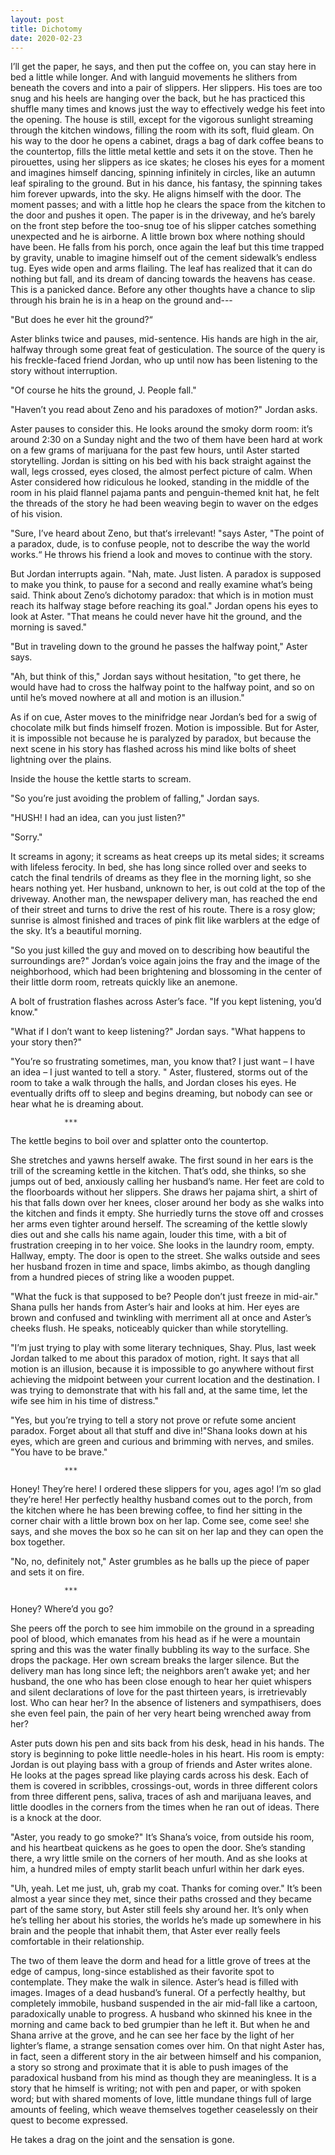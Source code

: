 ```yaml
---
layout: post
title: Dichotomy
date: 2020-02-23
---
```


I’ll get the paper, he says, and then put the coffee on, you can stay here in bed a little while longer. And with languid movements he slithers from beneath the covers and into a pair of slippers. Her slippers. His toes are too snug and his heels are hanging over the back, but he has practiced this shuffle many times and knows just the way to effectively wedge his feet into the opening.
The house is still, except for the vigorous sunlight streaming through the kitchen windows, filling the room with its soft, fluid gleam. On his way to the door he opens a cabinet, drags a bag of dark coffee beans to the countertop, fills the little metal kettle and sets it on the stove. Then he pirouettes, using her slippers as ice skates; he closes his eyes for a moment and imagines himself dancing, spinning infinitely in circles, like an autumn leaf spiraling to the ground. But in his dance, his fantasy, the spinning takes him forever upwards, into the sky. He aligns himself with the door. The moment passes; and with a little hop he clears the space from the kitchen to the door and pushes it open.
The paper is in the driveway, and he’s barely on the front step before the too-snug toe of his slipper catches something unexpected and he is airborne. A little brown box where nothing should have been. He falls from his porch, once again the leaf but this time trapped by gravity, unable to imagine himself out of the cement sidewalk’s endless tug. Eyes wide open and arms flailing. The leaf has realized that it can do nothing but fall, and its dream of dancing towards the heavens has cease. This is a panicked dance. Before any other thoughts have a chance to slip through his brain he is in a heap on the ground and---

"But does he ever hit the ground?“

Aster blinks twice and pauses, mid-sentence. His hands are high in the air, halfway through some great feat of gesticulation. The source of the query is his freckle-faced friend Jordan, who up until now has been listening to the story without interruption.

"Of course he hits the ground, J. People fall."

"Haven’t you read about Zeno and his paradoxes of motion?" Jordan asks.

Aster pauses to consider this. He looks around the smoky dorm room: it’s around 2:30 on a Sunday night and the two of them have been hard at work on a few grams of marijuana for the past few hours, until Aster started storytelling. Jordan is sitting on his bed with his back straight against the wall, legs crossed, eyes closed, the almost perfect picture of calm. When Aster considered how ridiculous he looked, standing in the middle of the room in his plaid flannel pajama pants and penguin-themed knit hat, he felt the threads of the story he had been weaving begin to waver on the edges of his vision.

"Sure, I’ve heard about Zeno, but that‘s irrelevant! "says Aster, "The point of a paradox, dude, is to confuse people, not to describe the way the world works.“ He throws his friend a look and moves to continue with the story.

But Jordan interrupts again. "Nah, mate. Just listen. A paradox is supposed to make you think, to pause for a second and really examine what’s being said. Think about Zeno’s dichotomy paradox: that which is in motion must reach its halfway stage before reaching its goal." Jordan opens his eyes to look at Aster. "That means he could never have hit the ground, and the morning is saved."

"But in traveling down to the ground he passes the halfway point," Aster says.

"Ah, but think of this," Jordan says without hesitation, "to get there, he would have had to cross the halfway point to the halfway point, and so on until he’s moved nowhere at all and motion is an illusion."

As if on cue, Aster moves to the minifridge near Jordan’s bed for a swig of chocolate milk but finds himself frozen. Motion is impossible. But for Aster, it is impossible not because he is paralyzed by paradox, but because the next scene in his story has flashed across his mind like bolts of sheet lightning over the plains.

Inside the house the kettle starts to scream.

"So you’re just avoiding the problem of falling," Jordan says.

"HUSH! I had an idea, can you just listen?"

"Sorry."

It screams in agony; it screams as heat creeps up its metal sides; it screams with lifeless ferocity. In bed, she has long since rolled over and seeks to catch the final tendrils of dreams as they flee in the morning light, so she hears nothing yet. Her husband, unknown to her, is out cold at the top of the driveway. Another man, the newspaper delivery man, has reached the end of their street and turns to drive the rest of his route. There is a rosy glow; sunrise is almost finished and traces of pink flit like warblers at the edge of the sky. It’s a beautiful morning.

"So you just killed the guy and moved on to describing how beautiful the surroundings are?" Jordan’s voice again joins the fray and the image of the neighborhood, which had been brightening and blossoming in the center of their little dorm room, retreats quickly like an anemone.

A bolt of frustration flashes across Aster’s face. "If you kept listening, you’d know."

"What if I don’t want to keep listening?" Jordan says. "What happens to your story then?"

"You’re so frustrating sometimes, man, you know that? I just want – I have an idea – I just wanted to tell a story. " Aster, flustered, storms out of the room to take a walk through the halls, and Jordan closes his eyes. He eventually drifts off to sleep and begins dreaming, but nobody can see or hear what he is dreaming about.

				***

The kettle begins to boil over and splatter onto the countertop.

She stretches and yawns herself awake. The first sound in her ears is the trill of the screaming kettle in the kitchen. That’s odd, she thinks, so she jumps out of bed, anxiously calling her husband’s name. Her feet are cold to the floorboards without her slippers. She draws her pajama shirt, a shirt of his that falls down over her knees, closer around her body as she walks into the kitchen and finds it empty. She hurriedly turns the stove off and crosses her arms even tighter around herself. The screaming of the kettle slowly dies out and she calls his name again, louder this time, with a bit of frustration creeping in to her voice. She looks in the laundry room, empty. Hallway, empty. The door is open to the street.
She walks outside and sees her husband frozen in time and space, limbs akimbo, as though dangling from a hundred pieces of string like a wooden puppet.

"What the fuck is that supposed to be? People don’t just freeze in mid-air." Shana pulls her hands from Aster’s hair and looks at him. Her eyes are brown and confused and twinkling with merriment all at once and Aster’s cheeks flush. He speaks, noticeably quicker than while storytelling.

"I’m just trying to play with some literary techniques, Shay. Plus, last week Jordan talked to me about this paradox of motion, right. It says that all motion is an illusion, because it is impossible to go anywhere without first achieving the midpoint between your current location and the destination. I was trying to demonstrate that with his fall and, at the same time, let the wife see him in his time of distress."

"Yes, but you’re trying to tell a story not prove or refute some ancient paradox. Forget about all that stuff and dive in!"Shana looks down at his eyes, which are green and curious and brimming with nerves, and smiles. "You have to be brave."

				***

Honey! They’re here! I ordered these slippers for you, ages ago! I’m so glad they’re here!
Her perfectly healthy husband comes out to the porch, from the kitchen where he has been brewing coffee, to find her sitting in the corner chair with a little brown box on her lap. Come see, come see! she says, and she moves the box so he can sit on her lap and they can open the box together.

"No, no, definitely not," Aster grumbles as he balls up the piece of paper and sets it on fire.

				***

Honey? Where’d you go?

She peers off the porch to see him immobile on the ground in a spreading pool of blood, which emanates from his head as if he were a mountain spring and this was the water finally bubbling its way to the surface. She drops the package. Her own scream breaks the larger silence. But the delivery man has long since left; the neighbors aren’t awake yet; and her husband, the one who has been close enough to hear her quiet whispers and silent declarations of love for the past thirteen years, is irretrievably lost. Who can hear her? In the absence of listeners and sympathisers, does she even feel pain, the pain of her very heart being wrenched away from her?

Aster puts down his pen and sits back from his desk, head in his hands. The story is beginning to poke little needle-holes in his heart. His room is empty: Jordan is out playing bass with a group of friends and Aster writes alone. He looks at the pages spread like playing cards across his desk. Each of them is covered in scribbles, crossings-out, words in three different colors from three different pens, saliva, traces of ash and marijuana leaves, and little doodles in the corners from the times when he ran out of ideas.
There is a knock at the door.

"Aster, you ready to go smoke?" It’s Shana’s voice, from outside his room, and his heartbeat quickens as he goes to open the door. She’s standing there, a wry little smile on the corners of her mouth. And as she looks at him, a hundred miles of empty starlit beach unfurl within her dark eyes.

"Uh, yeah. Let me just, uh, grab my coat. Thanks for coming over." It’s been almost a year since they met, since their paths crossed and they became part of the same story, but Aster still feels shy around her. It’s only when he’s telling her about his stories, the worlds he’s made up somewhere in his brain and the people that inhabit them, that Aster ever really feels comfortable in their relationship.

The two of them leave the dorm and head for a little grove of trees at the edge of campus, long-since established as their favorite spot to contemplate. They make the walk in silence. Aster’s head is filled with images. Images of a dead husband’s funeral. Of a perfectly healthy, but completely immobile, husband suspended in the air mid-fall like a cartoon, paradoxically unable to progress. A husband who skinned his knee in the morning and came back to bed grumpier than he left it. But when he and Shana arrive at the grove, and he can see her face by the light of her lighter’s flame, a strange sensation comes over him. On that night Aster has, in fact, seen a different story in the air between himself and his companion, a story so strong and proximate that it is able to push images of the paradoxical husband from his mind as though they are meaningless. It is a story that he himself is writing; not with pen and paper, or with spoken word; but with shared moments of love, little mundane things full of large amounts of feeling, which weave themselves together ceaselessly on their quest to become expressed.

He takes a drag on the joint and the sensation is gone.

